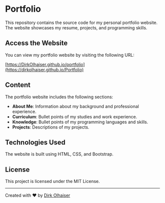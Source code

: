 # Portfolio

This repository contains the source code for my personal portfolio website. The website showcases my resume, projects, and programming skills.

## Access the Website

You can view my portfolio website by visiting the following URL:

[https://DirkOlhaiser.github.io/portfolio](https://dirkolhaiser.github.io/Portfolio)

## Content

The portfolio website includes the following sections:

- **About Me**: Information about my background and professional experience.
- **Curriculum**: Bullet points of my studies and work experience.
- **Knowledge**: Bullet points of my programming languages and skills.
- **Projects**: Descriptions of my projects.

## Technologies Used

The website is built using HTML, CSS, and Bootstrap.

## License

This project is licensed under the MIT License.

---

Created with ❤️ by [Dirk Olhaiser](https://github.com/DirkOlhaiser)
